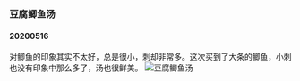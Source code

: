 ### 豆腐鲫鱼汤
#### 20200516
对鲫鱼的印象其实不太好，总是很小，刺却非常多。这次买到了大条的鲫鱼，小刺也没有印象中那么多了，汤也很鲜美。
![豆腐鲫鱼汤](/resource/20200516豆腐鲫鱼汤/image.JPG)
